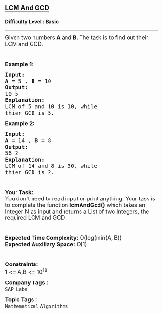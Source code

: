 <h2><a href="https://www.geeksforgeeks.org/problems/lcm-and-gcd4516/1?page=2&category=Mathematical&sortBy=submissions">LCM And GCD</a></h2><h3>Difficulty Level : Basic</h3><hr><div class="problems_problem_content__Xm_eO"><p><span style="font-size:18px">Given two numbers<strong> A </strong>and<strong> B. </strong>The task is to find out their LCM and GCD.</span></p>

<p>&nbsp;</p>

<p><span style="font-size:18px"><strong>Example 1:</strong></span></p>

<pre><span style="font-size:18px"><strong>Input:</strong>
<strong>A = </strong>5 , <strong>B = </strong>10</span>
<span style="font-size:18px"><strong>Output:</strong></span>
<span style="font-size:18px">10 5</span>
<span style="font-size:18px"><strong>Explanation:</strong></span>
<span style="font-size:18px">LCM of 5 and 10 is 10, while
thier GCD is 5.</span></pre>

<p><span style="font-size:18px"><strong>Example 2:</strong></span></p>

<pre><span style="font-size:18px"><strong>Input:</strong>
<strong>A = </strong>14 , <strong>B = </strong>8</span>
<span style="font-size:18px"><strong>Output:</strong></span>
<span style="font-size:18px">56 2</span>
<span style="font-size:18px"><strong>Explanation:</strong></span>
<span style="font-size:18px">LCM of 14 and 8 is 56, while
thier GCD is 2.</span></pre>

<p>&nbsp;</p>

<p><span style="font-size:18px"><strong>Your Task:</strong><br>
You don't need to read input or print anything. Your task is to complete the function <strong>lcmAndGcd()</strong> which takes an Integer N as input and returns a List of two Integers, the required LCM and GCD.</span></p>

<p>&nbsp;</p>

<p><span style="font-size:18px"><strong>Expected Time Complexity:</strong> O(log(min(A, B))</span><br>
<span style="font-size:18px"><strong>Expected Auxiliary Space:</strong> O(1)</span></p>

<p>&nbsp;</p>

<p><span style="font-size:18px"><strong>Constraints:</strong></span><br>
<span style="font-size:18px">1 &lt;= A,B &lt;= 10<sup>18</sup></span></p>
</div><p><span style=font-size:18px><strong>Company Tags : </strong><br><code>SAP Labs</code>&nbsp;<br><p><span style=font-size:18px><strong>Topic Tags : </strong><br><code>Mathematical</code>&nbsp;<code>Algorithms</code>&nbsp;